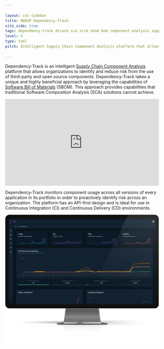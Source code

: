 ```yaml
---

layout: col-sidebar
title: OWASP Dependency-Track
site_side: true
tags: dependency-track dtrack sca scrm sbom bom component-analysis supply-chain cpe purl license vulnerability impact
level: 4
type: tool
pitch: Intelligent Supply Chain Component Analysis platform that allows organizations to identify and reduce risk from the use of third-party and open source components.

---
```


Dependency-Track is an intelligent [Supply Chain Component Analysis](https://www.owasp.org/index.php/Component_Analysis) platform that allows organizations to identify and reduce risk from the use of third-party and open source components. Dependency-Track takes a unique and highly beneficial approach by leveraging the capabilities of [Software Bill of Materials](https://owasp.org/www-community/Component_Analysis#software-bill-of-materials-sbom) (SBOM). This approach provides capabilities that traditional Software Composition Analysis (SCA) solutions cannot achieve.


<div>
  <div style="position:relative;padding-top:56.25%;">
    <iframe src="https://www.youtube.com/embed/cQuk6jKTrTs" frameborder="0" allowfullscreen
      style="position:absolute;top:0;left:0;width:100%;height:100%;"></iframe>
  </div>
</div>


Dependency-Track monitors component usage across all versions of every application in its portfolio in order to proactively identify risk across an organization. The platform has an API-first design and is ideal for use in Continuous Integration (CI) and Continuous Delivery (CD) environments.

![Screenshot](https://raw.githubusercontent.com/DependencyTrack/dependency-track/master/docs/images/screenshots/dashboard.png)
